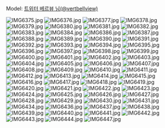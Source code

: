 ﻿---
dddd: 2024.10.23 츄잉 팬스가 스타킹
nickname: 베르뷰
sns_type: x
sns_id: vertbellview
---

<a name="vertbellview"></a>
Model: <a href="https://x.com/vertbellview" target="_blank">트위터 베르뷰 님(@vertbellview)</a>

![IMG6375.jpg](/assets/img/2024/10-23/베르뷰/IMG6375.jpg)
![IMG6376.jpg](/assets/img/2024/10-23/베르뷰/IMG6376.jpg)
![IMG6377.jpg](/assets/img/2024/10-23/베르뷰/IMG6377.jpg)
![IMG6378.jpg](/assets/img/2024/10-23/베르뷰/IMG6378.jpg)
![IMG6379.jpg](/assets/img/2024/10-23/베르뷰/IMG6379.jpg)
![IMG6380.jpg](/assets/img/2024/10-23/베르뷰/IMG6380.jpg)
![IMG6381.jpg](/assets/img/2024/10-23/베르뷰/IMG6381.jpg)
![IMG6382.jpg](/assets/img/2024/10-23/베르뷰/IMG6382.jpg)
![IMG6383.jpg](/assets/img/2024/10-23/베르뷰/IMG6383.jpg)
![IMG6384.jpg](/assets/img/2024/10-23/베르뷰/IMG6384.jpg)
![IMG6386.jpg](/assets/img/2024/10-23/베르뷰/IMG6386.jpg)
![IMG6387.jpg](/assets/img/2024/10-23/베르뷰/IMG6387.jpg)
![IMG6388.jpg](/assets/img/2024/10-23/베르뷰/IMG6388.jpg)
![IMG6389.jpg](/assets/img/2024/10-23/베르뷰/IMG6389.jpg)
![IMG6390.jpg](/assets/img/2024/10-23/베르뷰/IMG6390.jpg)
![IMG6391.jpg](/assets/img/2024/10-23/베르뷰/IMG6391.jpg)
![IMG6392.jpg](/assets/img/2024/10-23/베르뷰/IMG6392.jpg)
![IMG6393.jpg](/assets/img/2024/10-23/베르뷰/IMG6393.jpg)
![IMG6394.jpg](/assets/img/2024/10-23/베르뷰/IMG6394.jpg)
![IMG6395.jpg](/assets/img/2024/10-23/베르뷰/IMG6395.jpg)
![IMG6396.jpg](/assets/img/2024/10-23/베르뷰/IMG6396.jpg)
![IMG6397.jpg](/assets/img/2024/10-23/베르뷰/IMG6397.jpg)
![IMG6398.jpg](/assets/img/2024/10-23/베르뷰/IMG6398.jpg)
![IMG6399.jpg](/assets/img/2024/10-23/베르뷰/IMG6399.jpg)
![IMG6400.jpg](/assets/img/2024/10-23/베르뷰/IMG6400.jpg)
![IMG6401.jpg](/assets/img/2024/10-23/베르뷰/IMG6401.jpg)
![IMG6402.jpg](/assets/img/2024/10-23/베르뷰/IMG6402.jpg)
![IMG6403.jpg](/assets/img/2024/10-23/베르뷰/IMG6403.jpg)
![IMG6404.jpg](/assets/img/2024/10-23/베르뷰/IMG6404.jpg)
![IMG6405.jpg](/assets/img/2024/10-23/베르뷰/IMG6405.jpg)
![IMG6406.jpg](/assets/img/2024/10-23/베르뷰/IMG6406.jpg)
![IMG6407.jpg](/assets/img/2024/10-23/베르뷰/IMG6407.jpg)
![IMG6408.jpg](/assets/img/2024/10-23/베르뷰/IMG6408.jpg)
![IMG6409.jpg](/assets/img/2024/10-23/베르뷰/IMG6409.jpg)
![IMG6410.jpg](/assets/img/2024/10-23/베르뷰/IMG6410.jpg)
![IMG6411.jpg](/assets/img/2024/10-23/베르뷰/IMG6411.jpg)
![IMG6412.jpg](/assets/img/2024/10-23/베르뷰/IMG6412.jpg)
![IMG6413.jpg](/assets/img/2024/10-23/베르뷰/IMG6413.jpg)
![IMG6414.jpg](/assets/img/2024/10-23/베르뷰/IMG6414.jpg)
![IMG6415.jpg](/assets/img/2024/10-23/베르뷰/IMG6415.jpg)
![IMG6416.jpg](/assets/img/2024/10-23/베르뷰/IMG6416.jpg)
![IMG6417.jpg](/assets/img/2024/10-23/베르뷰/IMG6417.jpg)
![IMG6418.jpg](/assets/img/2024/10-23/베르뷰/IMG6418.jpg)
![IMG6419.jpg](/assets/img/2024/10-23/베르뷰/IMG6419.jpg)
![IMG6420.jpg](/assets/img/2024/10-23/베르뷰/IMG6420.jpg)
![IMG6421.jpg](/assets/img/2024/10-23/베르뷰/IMG6421.jpg)
![IMG6422.jpg](/assets/img/2024/10-23/베르뷰/IMG6422.jpg)
![IMG6423.jpg](/assets/img/2024/10-23/베르뷰/IMG6423.jpg)
![IMG6424.jpg](/assets/img/2024/10-23/베르뷰/IMG6424.jpg)
![IMG6425.jpg](/assets/img/2024/10-23/베르뷰/IMG6425.jpg)
![IMG6426.jpg](/assets/img/2024/10-23/베르뷰/IMG6426.jpg)
![IMG6427.jpg](/assets/img/2024/10-23/베르뷰/IMG6427.jpg)
![IMG6428.jpg](/assets/img/2024/10-23/베르뷰/IMG6428.jpg)
![IMG6429.jpg](/assets/img/2024/10-23/베르뷰/IMG6429.jpg)
![IMG6430.jpg](/assets/img/2024/10-23/베르뷰/IMG6430.jpg)
![IMG6431.jpg](/assets/img/2024/10-23/베르뷰/IMG6431.jpg)
![IMG6434.jpg](/assets/img/2024/10-23/베르뷰/IMG6434.jpg)
![IMG6436.jpg](/assets/img/2024/10-23/베르뷰/IMG6436.jpg)
![IMG6437.jpg](/assets/img/2024/10-23/베르뷰/IMG6437.jpg)
![IMG6438.jpg](/assets/img/2024/10-23/베르뷰/IMG6438.jpg)
![IMG6439.jpg](/assets/img/2024/10-23/베르뷰/IMG6439.jpg)
![IMG6440.jpg](/assets/img/2024/10-23/베르뷰/IMG6440.jpg)
![IMG6441.jpg](/assets/img/2024/10-23/베르뷰/IMG6441.jpg)
![IMG6442.jpg](/assets/img/2024/10-23/베르뷰/IMG6442.jpg)
![IMG6443.jpg](/assets/img/2024/10-23/베르뷰/IMG6443.jpg)
![IMG6444.jpg](/assets/img/2024/10-23/베르뷰/IMG6444.jpg)
![IMG6447.jpg](/assets/img/2024/10-23/베르뷰/IMG6447.jpg)